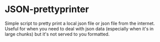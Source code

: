 # JSON-prettyprinter
Simple script to pretty print a local json file or json file from the internet.  
Useful for when you need to deal with json data (especially when it's in large chunks) but it's not served to you formatted.
